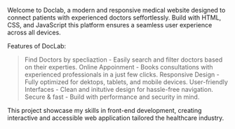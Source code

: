 Welcome to Doclab, a modern and responsive medical website designed to connect patients with experienced doctors seffortlessly. 
Build with HTML, CSS, and JavaScript this platform ensures a seamless user experience across all devices.

Features of DocLab:

> Find Doctors by specliaztion - Easily search and filter doctors based on their experties.
> Online Appoinment - Books consultations with experienced professionals in a  just few clicks.
> Responsive Design - Fully optimized for dektops, tablets, and mobile devices.
> User-friendly Interfaces - Clean and initutive design for hassle-free navigation.
> Secure & fast - Build with performance and security in mind.

This project showcase my skills in front-end development, creating interactive and accessible web application tailored the healthcare industry.
